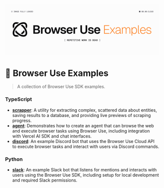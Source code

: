 <img src="./assets/cloud-banner-examples.png" alt="Browser Use Examples" width="full"/>

# 🤖 Browser Use Examples

> A collection of Browser Use SDK examples.

### TypeScript

- **[scrapper](./scrapper/README.md)**: A utility for extracting complex, scattered data about entities, saving results to a database, and providing live previews of scraping progress.
- **[agent](./agent/README.md)**: Demonstrates how to create an agent that can browse the web and execute browser tasks using Browser Use, including integration with Vercel AI SDK and chat interfaces.
- **[discord](./discord/README.md)**: An example Discord bot that uses the Browser Use Cloud API to execute browser tasks and interact with users via Discord commands.

### Python

- **[slack](./slack/README.md)**: An example Slack bot that listens for mentions and interacts with users using the Browser Use SDK, including setup for local development and required Slack permissions.
